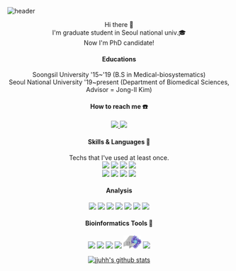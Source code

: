 ![header](https://capsule-render.vercel.app/api?type=waving&text=Juhyun%20Kim's%20GIT&fontColor=FFFFFF&fontSize=40&height=180&fontAlignY=30&fontAlign=80)
<div align="center">



  Hi there 👋    
  I'm graduate student in Seoul national univ.:mortar_board:   
  Now I'm PhD candidate!


  #### Educations 
  Soongsil University '15~'19 (B.S in Medical-biosystematics)         
  Seoul National University '19~present (Department of Biomedical Sciences, Advisor = Jong-Il Kim)
  
  #### How to reach me :telephone:
  <a href="https://mail.google.com/mail/?view=cm&amp;fs=1&amp;to=juhyunk@snu.ac.kr" target="_blank"><img src="https://img.shields.io/badge/juhyunk@snu.ac.kr-DB4437?style=flat-square&logo=gmail&logoColor=white"/>
  </a>
  <a href="https://twitter.com/juhyunk_" target="_blank"><img src="https://img.shields.io/badge/juhyunk_-00ACEE?style=flat-square&logo=twitter&logoColor=white"/>
  </a>

  #### Skills & Languages :wrench:
  Techs that I've used at least once.  
  <img src="https://img.shields.io/badge/python-FFD43B?style=flat-square&logo=python&logoColor=white"/>
  <img src="https://img.shields.io/badge/R-4285F4?style=flat-square&logo=R&logoColor=white"/>
  <img src="https://img.shields.io/badge/bash-4EAA25?style=flat-square&logo=GNOMETerminal&logoColor=white"/> 
  <img src="https://img.shields.io/badge/MySQL-00758F?style=flat-square&logo=mysql&logoColor=white"/>     
  <img src="https://img.shields.io/badge/Linux-dd4814?style=flat-square&logo=LINUX&logoColor=white"/>
  <img src="https://img.shields.io/badge/CenOS-262577?style=flat-square&logo=CentOS&logoColor=white"/>
  <img src="https://img.shields.io/badge/Windows-00A4EF?style=flat-square&logo=WINDOWS&logoColor=white"/>
  <img src="https://img.shields.io/badge/macOS-000000?style=flat-square&logo=MACOS&logoColor=white"/>
  
  #### Analysis
  <img src="https://img.shields.io/badge/GWAS-FFF4DF?style=flat-square"/>
  <img src="https://img.shields.io/badge/GWIS-FFF4DF?style=flat-square"/>
  <img src="https://img.shields.io/badge/QuantSeq-FFF4DF?style=flat-square"/>
  <img src="https://img.shields.io/badge/single%20cell%20eQTL-FFF4DF?style=flat-square"/>
  <img src="https://img.shields.io/badge/scRNA%20seq-FFF4DF?style=flat-square"/>
  <img src="https://img.shields.io/badge/snATAC%20seq-FFF4DF?style=flat-square"/>
  <img src="https://img.shields.io/badge/Visium-FFF4DF?style=flat-square"/>

  #### Bioinformatics Tools :wrench:
  <img src="https://user-images.githubusercontent.com/68099699/184331171-95378c84-f5bf-4033-b581-351628ec3c30.png" height="30">
  <img src="https://repository-images.githubusercontent.com/33702544/b4400c80-718b-11e9-9f3a-306c07a5f3de" height="30">
  <img src="https://docs.scvi-tools.org/en/stable/_static/logo.png"  height="30">
  <img src="https://github.com/wheaton5/souporcell/raw/master/souporcell_star.png"  height="30">
  <img src="https://github.com/broadinstitute/CellBender/blob/master/docs/source/_static/design/logo_250_185.png" height="30">
  <img src="https://scenic.aertslab.org/images/scenic_logo.png" height="30">
  </a>
          
           
  [![jjuhh's github stats](https://github-readme-stats.vercel.app/api/top-langs/?username=jjuhh&show_icons=true&hide_border=true&title_color=004386&icon_color=004386&layout=compact)](https://github.com/jjuhh)

</a>
</div>
